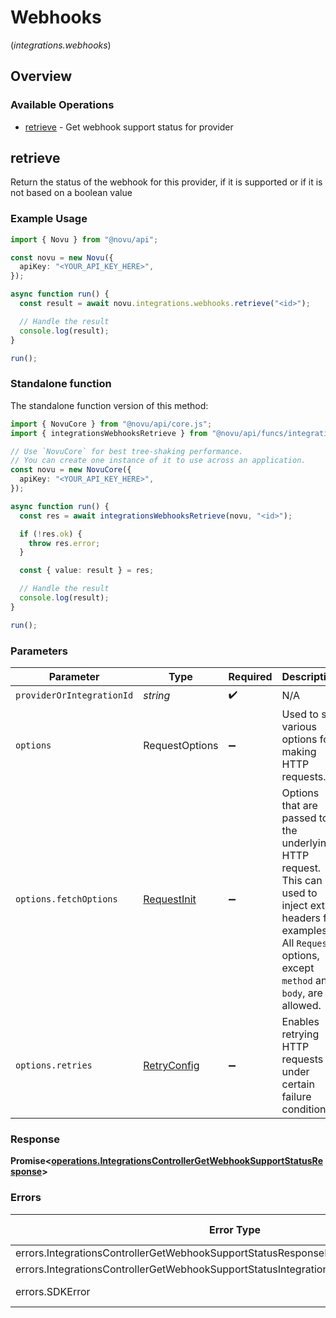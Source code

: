 # Webhooks
(*integrations.webhooks*)

## Overview

### Available Operations

* [retrieve](#retrieve) - Get webhook support status for provider

## retrieve

Return the status of the webhook for this provider, if it is supported or if it is not based on a boolean value

### Example Usage

```typescript
import { Novu } from "@novu/api";

const novu = new Novu({
  apiKey: "<YOUR_API_KEY_HERE>",
});

async function run() {
  const result = await novu.integrations.webhooks.retrieve("<id>");

  // Handle the result
  console.log(result);
}

run();
```

### Standalone function

The standalone function version of this method:

```typescript
import { NovuCore } from "@novu/api/core.js";
import { integrationsWebhooksRetrieve } from "@novu/api/funcs/integrationsWebhooksRetrieve.js";

// Use `NovuCore` for best tree-shaking performance.
// You can create one instance of it to use across an application.
const novu = new NovuCore({
  apiKey: "<YOUR_API_KEY_HERE>",
});

async function run() {
  const res = await integrationsWebhooksRetrieve(novu, "<id>");

  if (!res.ok) {
    throw res.error;
  }

  const { value: result } = res;

  // Handle the result
  console.log(result);
}

run();
```

### Parameters

| Parameter                                                                                                                                                                      | Type                                                                                                                                                                           | Required                                                                                                                                                                       | Description                                                                                                                                                                    |
| ------------------------------------------------------------------------------------------------------------------------------------------------------------------------------ | ------------------------------------------------------------------------------------------------------------------------------------------------------------------------------ | ------------------------------------------------------------------------------------------------------------------------------------------------------------------------------ | ------------------------------------------------------------------------------------------------------------------------------------------------------------------------------ |
| `providerOrIntegrationId`                                                                                                                                                      | *string*                                                                                                                                                                       | :heavy_check_mark:                                                                                                                                                             | N/A                                                                                                                                                                            |
| `options`                                                                                                                                                                      | RequestOptions                                                                                                                                                                 | :heavy_minus_sign:                                                                                                                                                             | Used to set various options for making HTTP requests.                                                                                                                          |
| `options.fetchOptions`                                                                                                                                                         | [RequestInit](https://developer.mozilla.org/en-US/docs/Web/API/Request/Request#options)                                                                                        | :heavy_minus_sign:                                                                                                                                                             | Options that are passed to the underlying HTTP request. This can be used to inject extra headers for examples. All `Request` options, except `method` and `body`, are allowed. |
| `options.retries`                                                                                                                                                              | [RetryConfig](../../lib/utils/retryconfig.md)                                                                                                                                  | :heavy_minus_sign:                                                                                                                                                             | Enables retrying HTTP requests under certain failure conditions.                                                                                                               |

### Response

**Promise\<[operations.IntegrationsControllerGetWebhookSupportStatusResponse](../../models/operations/integrationscontrollergetwebhooksupportstatusresponse.md)\>**

### Errors

| Error Type                                                                           | Status Code                                                                          | Content Type                                                                         |
| ------------------------------------------------------------------------------------ | ------------------------------------------------------------------------------------ | ------------------------------------------------------------------------------------ |
| errors.IntegrationsControllerGetWebhookSupportStatusResponseBody                     | 400                                                                                  | application/json                                                                     |
| errors.IntegrationsControllerGetWebhookSupportStatusIntegrationsWebhooksResponseBody | 404                                                                                  | application/json                                                                     |
| errors.SDKError                                                                      | 4XX, 5XX                                                                             | \*/\*                                                                                |